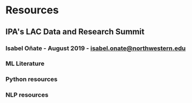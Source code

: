 # Resources
## IPA's LAC Data and Research Summit

### Isabel Oñate - August 2019 - isabel.onate@northwestern.edu

### ML Literature

### Python resources

### NLP resources


